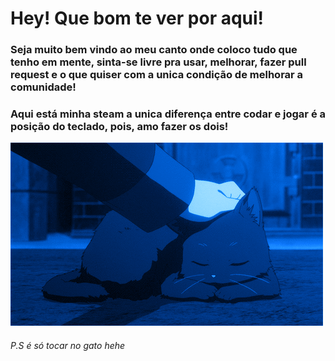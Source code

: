 # Hey! Que bom te ver por aqui!
### Seja muito bem vindo ao meu canto onde coloco tudo que tenho em mente, sinta-se livre pra usar, melhorar, fazer pull request e o que quiser com a unica condição de melhorar a comunidade!
### Aqui está minha steam a unica diferença entre codar e jogar é a posição do teclado, pois, amo fazer os dois!
<a href="https://steamcommunity.com/profiles/76561198127663591/"><img src="cat.gif"></a>

###### P.S é só tocar no gato hehe


 
